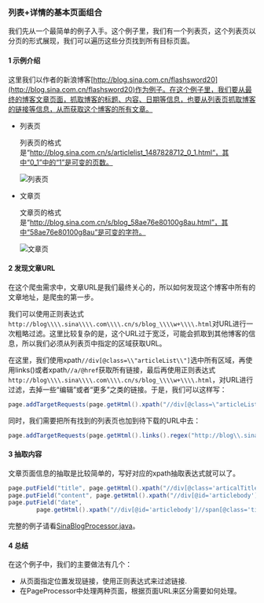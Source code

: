 ### 列表+详情的基本页面组合

我们先从一个最简单的例子入手。这个例子里，我们有一个列表页，这个列表页以分页的形式展现，我们可以遍历这些分页找到所有目标页面。

#### 1 示例介绍

这里我们以作者的新浪博客[http://blog.sina.com.cn/flashsword20](http://blog.sina.com.cn/flashsword20)作为例子。在这个例子里，我们要从最终的博客文章页面，抓取博客的标题、内容、日期等信息，也要从列表页抓取博客的链接等信息，从而获取这个博客的所有文章。

* 列表页

	列表页的格式是“http://blog.sina.com.cn/s/articlelist_1487828712_0_1.html“，其中“0_1”中的“1”是可变的页数。
	
	![列表页](http://static.oschina.net/uploads/space/2014/0412/193620_Hr9E_190591.png)

* 文章页

	文章页的格式是“http://blog.sina.com.cn/s/blog_58ae76e80100g8au.html”，其中“58ae76e80100g8au”是可变的字符。

	![文章页](http://static.oschina.net/uploads/space/2014/0412/193102_ZleC_190591.png)

#### 2 发现文章URL

在这个爬虫需求中，文章URL是我们最终关心的，所以如何发现这个博客中所有的文章地址，是爬虫的第一步。

我们可以使用正则表达式`http://blog\\\\.sina\\\\.com\\\\.cn/s/blog_\\\\w+\\\\.html`对URL进行一次粗略过滤。这里比较复杂的是，这个URL过于宽泛，可能会抓取到其他博客的信息，所以我们必须从列表页中指定的区域获取URL。

在这里，我们使用xpath`//div[@class=\\"articleList\\"]`选中所有区域，再使用links()或者xpath`//a/@href`获取所有链接，最后再使用正则表达式`http://blog\\\\.sina\\\\.com\\\\.cn/s/blog_\\\\w+\\\\.html`，对URL进行过滤，去掉一些“编辑”或者“更多”之类的链接。于是，我们可以这样写：

```java
page.addTargetRequests(page.getHtml().xpath("//div[@class=\"articleList\"]").links().regex("http://blog\\.sina\\.com\\.cn/s/articlelist_1487828712_0_\\d+\\.html").all());
```

同时，我们需要把所有找到的列表页也加到待下载的URL中去：

```java
page.addTargetRequests(page.getHtml().links().regex("http://blog\\.sina\\.com\\.cn/s/articlelist_1487828712_0_\\d+\\.html").all());
```

#### 3 抽取内容

文章页面信息的抽取是比较简单的，写好对应的xpath抽取表达式就可以了。

```java
page.putField("title", page.getHtml().xpath("//div[@class='articalTitle']/h2"));
page.putField("content", page.getHtml().xpath("//div[@id='articlebody']//div[@class='articalContent']"));
page.putField("date",
        page.getHtml().xpath("//div[@id='articlebody']//span[@class='time SG_txtc']").regex("\\((.*)\\)"));
```

完整的例子请看[SinaBlogProcessor.java](https://github.com/code4craft/webmagic/blob/master/webmagic-samples/src/main/java/us/codecraft/webmagic/samples/SinaBlogProcessor.java)。

#### 4 总结

在这个例子中，我们的主要做法有几个：

* 从页面指定位置发现链接，使用正则表达式来过滤链接.
* 在PageProcessor中处理两种页面，根据页面URL来区分需要如何处理。